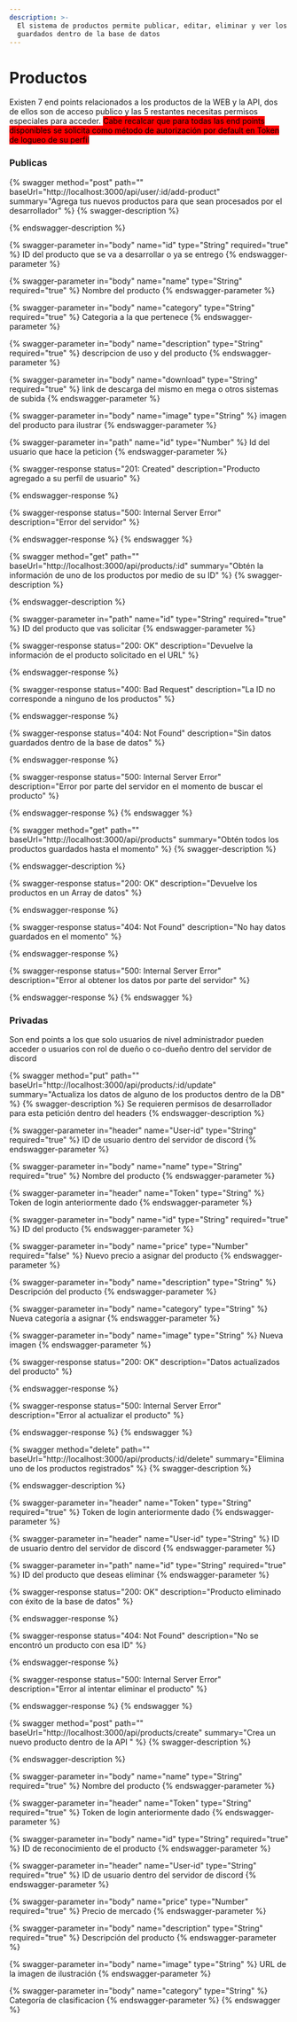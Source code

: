 ```yaml
---
description: >-
  El sistema de productos permite publicar, editar, eliminar y ver los datos
  guardados dentro de la base de datos
---
```


# Productos

Existen 7 end points relacionados a los productos de la WEB y la API, dos de ellos son de acceso publico y las 5 restantes necesitas permisos especiales para acceder. <mark style="background-color:red;">Cabe recalcar que para todas las end points disponibles se solicita como método de autorización por default en Token de logueo de su perfil</mark>

### Publicas

{% swagger method="post" path="" baseUrl="http://localhost:3000/api/user/:id/add-product" summary="Agrega tus nuevos productos para que sean procesados por el desarrollador" %}
{% swagger-description %}

{% endswagger-description %}

{% swagger-parameter in="body" name="id" type="String" required="true" %}
ID del producto que se va a desarrollar o ya se entrego
{% endswagger-parameter %}

{% swagger-parameter in="body" name="name" type="String" required="true" %}
Nombre del producto
{% endswagger-parameter %}

{% swagger-parameter in="body" name="category" type="String" required="true" %}
Categoria a la que pertenece
{% endswagger-parameter %}

{% swagger-parameter in="body" name="description" type="String" required="true" %}
descripcion de uso y del producto
{% endswagger-parameter %}

{% swagger-parameter in="body" name="download" type="String" required="true" %}
link de descarga del mismo en mega o otros sistemas de subida
{% endswagger-parameter %}

{% swagger-parameter in="body" name="image" type="String" %}
imagen del producto para ilustrar
{% endswagger-parameter %}

{% swagger-parameter in="path" name="id" type="Number" %}
Id del usuario que hace la peticion
{% endswagger-parameter %}

{% swagger-response status="201: Created" description="Producto agregado a su perfil de usuario" %}

{% endswagger-response %}

{% swagger-response status="500: Internal Server Error" description="Error del servidor" %}

{% endswagger-response %}
{% endswagger %}

{% swagger method="get" path="" baseUrl="http://localhost:3000/api/products/:id" summary="Obtén la información de uno de los productos por medio de su ID" %}
{% swagger-description %}

{% endswagger-description %}

{% swagger-parameter in="path" name="id" type="String" required="true" %}
ID del producto que vas solicitar
{% endswagger-parameter %}

{% swagger-response status="200: OK" description="Devuelve la información de el producto solicitado en el URL" %}

{% endswagger-response %}

{% swagger-response status="400: Bad Request" description="La ID no corresponde a ninguno de los productos" %}

{% endswagger-response %}

{% swagger-response status="404: Not Found" description="Sin datos guardados dentro de la base de datos" %}

{% endswagger-response %}

{% swagger-response status="500: Internal Server Error" description="Error por parte del servidor en el momento de buscar el producto" %}

{% endswagger-response %}
{% endswagger %}

{% swagger method="get" path="" baseUrl="http://localhost:3000/api/products" summary="Obtén todos los productos guardados hasta el momento" %}
{% swagger-description %}

{% endswagger-description %}

{% swagger-response status="200: OK" description="Devuelve los productos en un Array de datos" %}

{% endswagger-response %}

{% swagger-response status="404: Not Found" description="No hay datos guardados en el momento" %}

{% endswagger-response %}

{% swagger-response status="500: Internal Server Error" description="Error al obtener los datos por parte del servidor" %}

{% endswagger-response %}
{% endswagger %}

### Privadas

Son end points a los que solo usuarios de nivel administrador pueden acceder o usuarios con rol de dueño o co-dueño dentro del servidor de discord

{% swagger method="put" path="" baseUrl="http://localhost:3000/api/products/:id/update" summary="Actualiza los datos de alguno de los productos dentro de la DB" %}
{% swagger-description %}
Se requieren permisos de desarrollador para esta petición dentro del headers
{% endswagger-description %}

{% swagger-parameter in="header" name="User-id" type="String" required="true" %}
ID de usuario dentro del servidor de discord
{% endswagger-parameter %}

{% swagger-parameter in="body" name="name" type="String" required="true" %}
Nombre del producto
{% endswagger-parameter %}

{% swagger-parameter in="header" name="Token" type="String" %}
Token de login anteriormente dado
{% endswagger-parameter %}

{% swagger-parameter in="body" name="id" type="String" required="true" %}
ID del producto
{% endswagger-parameter %}

{% swagger-parameter in="body" name="price" type="Number" required="false" %}
Nuevo precio a asignar del producto
{% endswagger-parameter %}

{% swagger-parameter in="body" name="description" type="String" %}
Descripción del producto
{% endswagger-parameter %}

{% swagger-parameter in="body" name="category" type="String" %}
Nueva categoría a asignar
{% endswagger-parameter %}

{% swagger-parameter in="body" name="image" type="String" %}
Nueva imagen
{% endswagger-parameter %}

{% swagger-response status="200: OK" description="Datos actualizados del producto" %}

{% endswagger-response %}

{% swagger-response status="500: Internal Server Error" description="Error al actualizar el producto" %}

{% endswagger-response %}
{% endswagger %}

{% swagger method="delete" path="" baseUrl="http://localhost:3000/api/products/:id/delete" summary="Elimina uno de los productos registrados" %}
{% swagger-description %}

{% endswagger-description %}

{% swagger-parameter in="header" name="Token" type="String" required="true" %}
Token de login anteriormente dado
{% endswagger-parameter %}

{% swagger-parameter in="header" name="User-id" type="String" %}
ID de usuario dentro del servidor de discord
{% endswagger-parameter %}

{% swagger-parameter in="path" name="id" type="String" required="true" %}
ID del producto que deseas eliminar
{% endswagger-parameter %}

{% swagger-response status="200: OK" description="Producto eliminado con éxito de la base de datos" %}

{% endswagger-response %}

{% swagger-response status="404: Not Found" description="No se encontró un producto con esa ID" %}

{% endswagger-response %}

{% swagger-response status="500: Internal Server Error" description="Error al intentar eliminar el producto" %}

{% endswagger-response %}
{% endswagger %}

{% swagger method="post" path="" baseUrl="http://localhost:3000/api/products/create" summary="Crea un nuevo producto dentro de la API " %}
{% swagger-description %}

{% endswagger-description %}

{% swagger-parameter in="body" name="name" type="String" required="true" %}
Nombre del producto
{% endswagger-parameter %}

{% swagger-parameter in="header" name="Token" type="String" required="true" %}
Token de login anteriormente dado
{% endswagger-parameter %}

{% swagger-parameter in="body" name="id" type="String" required="true" %}
ID de reconocimiento de el producto
{% endswagger-parameter %}

{% swagger-parameter in="header" name="User-id" type="String" required="true" %}
ID de usuario dentro del servidor de discord
{% endswagger-parameter %}

{% swagger-parameter in="body" name="price" type="Number" required="true" %}
Precio de mercado
{% endswagger-parameter %}

{% swagger-parameter in="body" name="description" type="String" required="true" %}
Descripción del producto&#x20;
{% endswagger-parameter %}

{% swagger-parameter in="body" name="image" type="String" %}
URL de la imagen de ilustración
{% endswagger-parameter %}

{% swagger-parameter in="body" name="category" type="String" %}
Categoría de clasificacion
{% endswagger-parameter %}
{% endswagger %}

